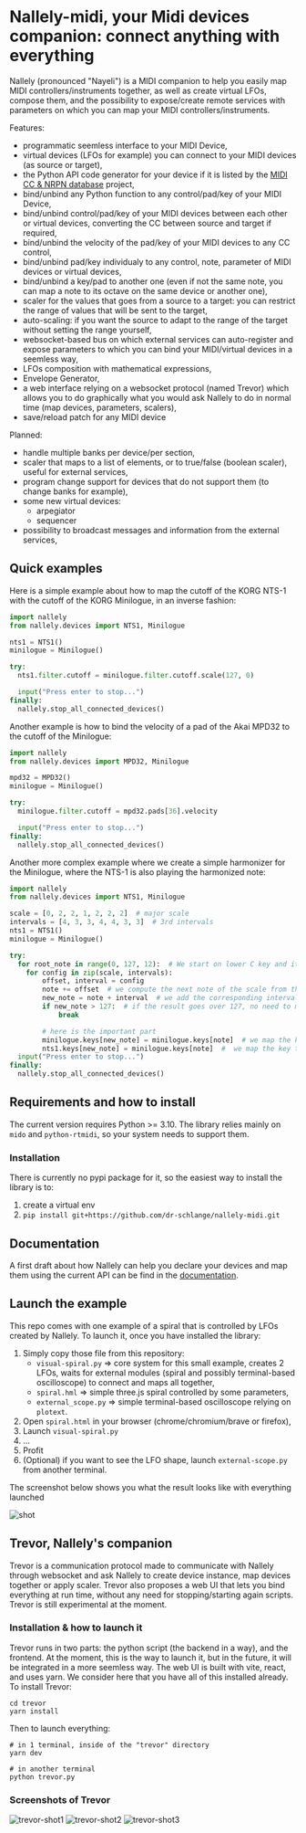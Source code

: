# Nallely-midi, your Midi devices companion: connect anything with everything

Nallely (pronounced "Nayeli") is a MIDI companion to help you easily map MIDI controllers/instruments together, as well as create virtual LFOs, compose them, and the possibility to expose/create remote services with parameters on which you can map your MIDI controllers/instruments.

Features:
* programmatic seemless interface to your MIDI Device,
* virtual devices (LFOs for example) you can connect to your MIDI devices (as source or target),
* the Python API code generator for your device if it is listed by the [MIDI CC & NRPN database](https://github.com/pencilresearch/midi) project,
* bind/unbind any Python function to any control/pad/key of your MIDI Device,
* bind/unbind control/pad/key of your MIDI devices between each other or virtual devices, converting the CC between source and target if required,
* bind/unbind the velocity of the pad/key of your MIDI devices to any CC control,
* bind/unbind pad/key individualy to any control, note, parameter of MIDI devices or virtual devices,
* bind/unbind a key/pad to another one (even if not the same note, you can map a note to its octave on the same device or another one),
* scaler for the values that goes from a source to a target: you can restrict the range of values that will be sent to the target,
* auto-scaling: if you want the source to adapt to the range of the target without setting the range yourself,
* websocket-based bus on which external services can auto-register and expose parameters to which you can bind your MIDI/virtual devices in a seemless way,
* LFOs composition with mathematical expressions,
* Envelope Generator,
* a web interface relying on a websocket protocol (named Trevor) which allows you to do graphically what you would ask Nallely to do in normal time (map devices, parameters, scalers),
* save/reload patch for any MIDI device

Planned:
* handle multiple banks per device/per section,
* scaler that maps to a list of elements, or to true/false (boolean scaler), useful for external services,
* program change support for devices that do not support them (to change banks for example),
* some new virtual devices:
  * arpegiator
  * sequencer
* possibility to broadcast messages and information from the external services,


## Quick examples

Here is a simple example about how to map the cutoff of the KORG NTS-1 with the cutoff of the KORG Minilogue, in an inverse fashion:

```python
import nallely
from nallely.devices import NTS1, Minilogue

nts1 = NTS1()
minilogue = Minilogue()

try:
  nts1.filter.cutoff = minilogue.filter.cutoff.scale(127, 0)

  input("Press enter to stop...")
finally:
  nallely.stop_all_connected_devices()
```

Another example is how to bind the velocity of a pad of the Akai MPD32 to the cutoff of the Minilogue:

```python
import nallely
from nallely.devices import MPD32, Minilogue

mpd32 = MPD32()
minilogue = Minilogue()

try:
  minilogue.filter.cutoff = mpd32.pads[36].velocity

  input("Press enter to stop...")
finally:
  nallely.stop_all_connected_devices()
```

Another more complex example where we create a simple harmonizer for the Minilogue, where the NTS-1 is also playing the harmonized note:

```python
import nallely
from nallely.devices import NTS1, Minilogue

scale = [0, 2, 2, 1, 2, 2, 2]  # major scale
intervals = [4, 3, 3, 4, 4, 3, 3]  # 3rd intervals
nts1 = NTS1()
minilogue = Minilogue()

try:
  for root_note in range(0, 127, 12):  # We start on lower C key and iterate on each octaves
    for config in zip(scale, intervals):
        offset, interval = config
        note += offset  # we compute the next note of the scale from the root
        new_note = note + interval  # we add the corresponding interval
        if new_note > 127:  # if the result goes over 127, no need to map
            break

        # here is the important part
        minilogue.keys[new_note] = minilogue.keys[note]  # we map the key to the 3rd on the minilogue
        nts1.keys[new_note] = minilogue.keys[note]  #  we map the key to the 3rd on the NTS-1
  input("Press enter to stop...")
finally:
  nallely.stop_all_connected_devices()
```


## Requirements and how to install

The current version requires Python >= 3.10. The library relies mainly on `mido` and `python-rtmidi`, so your system needs to support them.

### Installation

There is currently no pypi package for it, so the easiest way to install the library is to:

1. create a virtual env
2. `pip install git+https://github.com/dr-schlange/nallely-midi.git`

## Documentation

A first draft about how Nallely can help you declare your devices and map them using the current API can be find in the [documentation](./docs/main.md).

## Launch the example

This repo comes with one example of a spiral that is controlled by LFOs created by Nallely. To launch it, once you have installed the library:

1. Simply copy those file from this repository:
   * `visual-spiral.py` => core system for this small example, creates 2 LFOs, waits for external modules (spiral and possibly terminal-based oscilloscope) to connect and maps all together,
   * `spiral.hml` => simple three.js spiral controlled by some parameters,
   * `external_scope.py` => simple terminal-based oscilloscope relying on `plotext`.
2. Open `spiral.html` in your browser (chrome/chromium/brave or firefox),
3. Launch `visual-spiral.py`
4. ...
5. Profit
6. (Optional) if you want to see the LFO shape, launch `external-scope.py` from another terminal.

The screenshot below shows you what the result looks like with everything launched

![shot](https://github.com/user-attachments/assets/0fc1a194-5281-4cbc-9ce9-bc2fc86e7342)


## Trevor, Nallely's companion

Trevor is a communication protocol made to communicate with Nallely through websocket and ask Nallely to create device instance, map devices together or apply scaler. Trevor also proposes a web UI that lets you bind everything at run time, without any need for stopping/starting again scripts. Trevor is still experimental at the moment.

### Installation & how to launch it

Trevor runs in two parts: the python script (the backend in a way), and the frontend. At the moment, this is the way to launch it, but in the future, it will be integrated in a more seemless way. The web UI is built with vite, react, and uses yarn. We consider here that you have all of this installed already. To install Trevor:

```
cd trevor
yarn install
```

Then to launch everything:

```
# in 1 terminal, inside of the "trevor" directory
yarn dev

# in another terminal
python trevor.py
```

### Screenshots of Trevor

![trevor-shot1](https://github.com/user-attachments/assets/011adf5c-47d4-4786-9375-bb337008b3cd)
![trevor-shot2](https://github.com/user-attachments/assets/e2955fd9-9ab4-4e6a-876b-aa6e9e1f2280)
![trevor-shot3](https://github.com/user-attachments/assets/5243180f-3e48-45e5-a21c-d5a05c4d7504)

